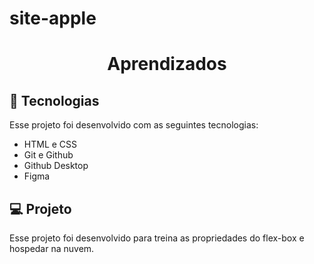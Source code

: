 # site-apple

<h1 align="center"> Aprendizados </h1>

## 🚀 Tecnologias

Esse projeto foi desenvolvido com as seguintes tecnologias:

- HTML e CSS
- Git e Github
- Github Desktop
- Figma

## 💻 Projeto

Esse projeto foi desenvolvido para treina as propriedades do flex-box e hospedar na nuvem.
